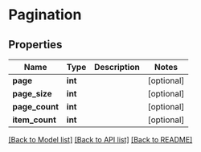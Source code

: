 # Pagination

## Properties

 Name           | Type    | Description | Notes      
----------------|---------|-------------|------------
 **page**       | **int** |             | [optional] 
 **page_size**  | **int** |             | [optional] 
 **page_count** | **int** |             | [optional] 
 **item_count** | **int** |             | [optional] 

[[Back to Model list]](../README.md#documentation-for-models) [[Back to API list]](../README.md#documentation-for-api-endpoints) [[Back to README]](../README.md)


